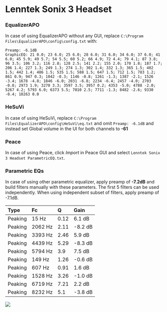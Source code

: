 # Lenntek Sonix 3 Headset

### EqualizerAPO
In case of using EqualizerAPO without any GUI, replace `C:\Program Files\EqualizerAPO\config\config.txt`
with:
```
Preamp: -6.1dB
GraphicEQ: 21 0.0; 23 6.0; 25 6.0; 28 6.0; 31 6.0; 34 6.0; 37 6.0; 41 6.0; 45 5.9; 49 5.7; 54 5.5; 60 5.2; 66 4.9; 72 4.4; 79 4.1; 87 3.8; 96 3.5; 106 3.2; 116 2.8; 128 2.5; 141 2.2; 155 2.0; 170 1.8; 187 1.7; 206 1.4; 227 1.3; 249 1.3; 274 1.3; 302 1.4; 332 1.3; 365 1.5; 402 1.5; 442 1.4; 486 1.5; 535 1.5; 588 1.5; 647 1.5; 712 1.5; 783 1.2; 861 0.9; 947 0.3; 1042 -0.3; 1146 -0.8; 1261 -1.3; 1387 -2.1; 1526 -3.4; 1678 -4.8; 1846 -6.0; 2031 -6.8; 2234 -6.4; 2457 -4.0; 2703 -0.8; 2973 1.9; 3270 3.3; 3597 3.5; 3957 0.2; 4353 -5.0; 4788 -2.0; 5267 4.2; 5793 6.0; 6373 5.5; 7010 2.5; 7711 -1.3; 8482 -2.6; 9330 -0.4; 10263 0.0
```

### HeSuVi
In case of using HeSuVi, replace `C:\Program Files\EqualizerAPO\config\HeSuVi\eq.txt` and omit `Preamp:
-6.1dB` and instead set Global volume in the UI for both channels to **-61**

### Peace
In case of using Peace, click *Import* in Peace GUI and select `Lenntek Sonix 3 Headset ParametricEQ.txt`.

### Parametric EQs
In case of using other parametric equalizer, apply preamp of **-7.2dB** and build filters manually
with these parameters. The first 5 filters can be used independently.
When using independent subset of filters, apply preamp of -7.1dB.

| Type    | Fc      |    Q | Gain    |
|:--------|:--------|:-----|:--------|
| Peaking | 15 Hz   | 0.12 | 6.1 dB  |
| Peaking | 2062 Hz | 2.11 | -8.2 dB |
| Peaking | 3393 Hz | 2.46 | 5.9 dB  |
| Peaking | 4439 Hz | 5.29 | -8.3 dB |
| Peaking | 5794 Hz | 3.9  | 7.5 dB  |
| Peaking | 149 Hz  | 1.26 | -0.6 dB |
| Peaking | 607 Hz  | 0.91 | 1.6 dB  |
| Peaking | 1528 Hz | 3.26 | -1.0 dB |
| Peaking | 6719 Hz | 7.21 | 2.2 dB  |
| Peaking | 8232 Hz | 5.1  | -3.8 dB |

![](https://raw.githubusercontent.com/jaakkopasanen/AutoEq/master/results/headphonecom/sbaf-serious/Lenntek%20Sonix%203%20Headset/Lenntek%20Sonix%203%20Headset.png)